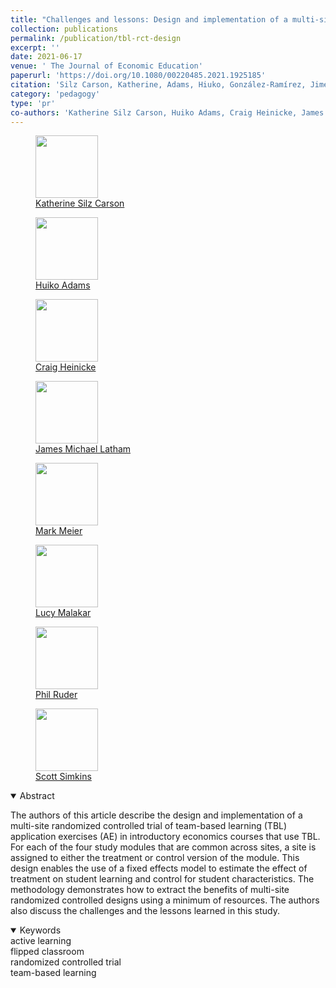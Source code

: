 ```yaml
---
title: "Challenges and lessons: Design and implementation of a multi-site evaluation of team-based learning"
collection: publications
permalink: /publication/tbl-rct-design
excerpt: ''
date: 2021-06-17
venue: ' The Journal of Economic Education'
paperurl: 'https://doi.org/10.1080/00220485.2021.1925185'
citation: 'Silz Carson, Katherine, Adams, Hiuko, González-Ramírez, Jimena, Heinicke, Craig, Latham, James Michael, Maier, Mark, Malakar, C. Lucy, Ruder, Phil, Simkins, Scott  (2021). &quot;Challenges and lessons: Design and implementation of a multi-site evaluation of team-based learning &quot; <i>  The Journal of Economic Education </i>. 241-248.'
category: 'pedagogy'
type: 'pr'
co-authors: 'Katherine Silz Carson, Huiko Adams, Craig Heinicke, James Michael Latham, Mark Meier, C. Lucy Malakar, Phil Ruder, and Scott Simkins'
---
```


<!-- Google tag (gtag.js) -->
<script async src="https://www.googletagmanager.com/gtag/js?id=G-Q95WSVMDNZ"></script>
<script>
  window.dataLayer = window.dataLayer || [];
  function gtag(){dataLayer.push(arguments);}
  gtag('js', new Date());

  gtag('config', 'G-Q95WSVMDNZ');
</script>

<body>
<div class="image-container">
        <figure>
            <img src="/images/co-authors/kate_silz_carson.png" width="100" height="auto">
            <figcaption><a href="https://www.linkedin.com/in/katherine-silz-carson-a48b9425/" target="_blank">Katherine Silz Carson</a></figcaption>
        </figure>
        <figure>
            <img src="/images/co-authors/huiku_adams.png" width="100" height="auto">
            <figcaption><a href="https://perimeter.gsu.edu/profile/hiuko-adams/" target="_blank">Huiko Adams</a></figcaption>
        </figure>   
        <figure>
            <img src="/images/co-authors/craig_heinicke.png" width="100" height="auto">
            <figcaption><a href="https://robins.richmond.edu/faculty/cheinick/" target="_blank">Craig Heinicke</a></figcaption>
        </figure>
        <figure>
            <img src="/images/co-authors/james_michael_latham.png" width="100" height="auto">
            <figcaption><a href="https://www.linkedin.com/in/james-michael-l-47258543" target="_blank">James Michael Latham</a></figcaption>
        </figure>
        <figure>
            <img src="/images/co-authors/mark_meier.png" width="100" height="auto">
            <figcaption><a href="https://serc.carleton.edu/person/1932.html" target="_blank">Mark Meier</a></figcaption>
        </figure> 
        <figure>
            <img src="/images/co-authors/lucy_malakar.png" width="100" height="auto">
            <figcaption><a href="https://serc.carleton.edu/econ/project/participants/127434.html" target="_blank"> Lucy Malakar</a></figcaption>
        </figure>
        <figure>
            <img src="/images/co-authors/phil_ruder.png" width="100" height="auto">
            <figcaption><a href="https://www.pacificu.edu/about/directory/people/phil-ruder-phd" target="_blank">Phil Ruder</a></figcaption>
        </figure>      
        <figure>
            <img src="/images/co-authors/scott_simkins.png" width="100" height="auto">
            <figcaption><a href="https://www.ncat.edu/employee-bio.php?directoryID=1875088803" target="_blank">Scott Simkins</a></figcaption>
        </figure>                          
        <!-- Add more images as needed -->
    </div>
</body>


<details open>
<summary>
Abstract
</summary>

<p>
The authors of this article describe the design and implementation of a multi-site randomized controlled trial of team-based learning (TBL) application exercises (AE) in introductory economics courses that use TBL. For each of the four study modules that are common across sites, a site is assigned to either the treatment or control version of the module. This design enables the use of a fixed effects model to estimate the effect of treatment on student learning and control for student characteristics. The methodology demonstrates how to extract the benefits of multi-site randomized controlled designs using a minimum of resources. The authors also discuss the challenges and the lessons learned in this study.
</p>

</details>

<details open>
<summary>
Keywords
</summary>
active learning <br> 
flipped classroom <br>
randomized controlled trial <br>
team-based learning <br>

<br>

</details>